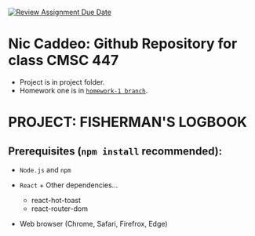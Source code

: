 [![Review Assignment Due Date](https://classroom.github.com/assets/deadline-readme-button-24ddc0f5d75046c5622901739e7c5dd533143b0c8e959d652212380cedb1ea36.svg)](https://classroom.github.com/a/QB74hIJx)

# Nic Caddeo: Github Repository for class CMSC 447
- Project is in project folder.
- Homework one is in [`homework-1 branch`](https://github.com/UMBC-CMSC437-SP2024/project-nic-caddeo/tree/homework-1).

# PROJECT: FISHERMAN'S LOGBOOK
## Prerequisites (`npm install` recommended):
- `Node.js` and `npm`

- `React` + Other dependencies...
  - react-hot-toast
  - react-router-dom

- Web browser (Chrome, Safari, Firefrox, Edge)